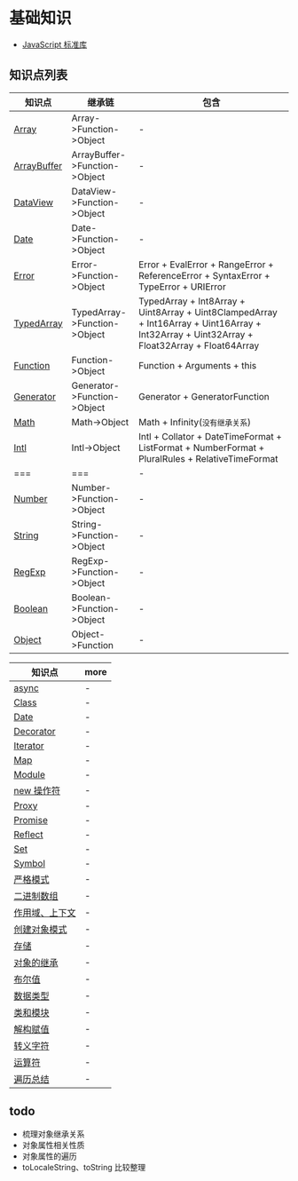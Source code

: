 # 基础知识

- [JavaScript 标准库](https://developer.mozilla.org/zh-CN/docs/Web/JavaScript/Reference/Global_Objects)

## 知识点列表

| 知识点                          | 继承链                        | 包含                                                                                                                                        |
| ------------------------------- | ----------------------------- | ------------------------------------------------------------------------------------------------------------------------------------------- |
| [Array](./Array.md)             | Array->Function->Object       | -                                                                                                                                           |
| [ArrayBuffer](./ArrayBuffer.md) | ArrayBuffer->Function->Object | -                                                                                                                                           |
| [DataView](./DataView.md)       | DataView->Function->Object    | -                                                                                                                                           |
| [Date](./Date.md)               | Date->Function->Object        | -                                                                                                                                           |
| [Error](./Error.md)             | Error->Function->Object       | Error + EvalError + RangeError + ReferenceError + SyntaxError + TypeError + URIError                                                        |
| [TypedArray](./TypedArray.md)   | TypedArray->Function->Object  | TypedArray + Int8Array + Uint8Array + Uint8ClampedArray + Int16Array + Uint16Array + Int32Array + Uint32Array + Float32Array + Float64Array |
| [Function](./Function.md)       | Function->Object              | Function + Arguments + this                                                                                                                 |
| [Generator](./Generator.md)     | Generator->Function->Object   | Generator + GeneratorFunction                                                                                                               |
| [Math](./Math.md)               | Math->Object                  | Math + Infinity(`没有继承关系`)                                                                                                             |
| [Intl](./Intl.md)               | Intl->Object                  | Intl + Collator + DateTimeFormat + ListFormat + NumberFormat + PluralRules + RelativeTimeFormat                                             |
| ===                             | ===                           | -                                                                                                                                           |
| [Number](./Number.md)           | Number->Function->Object      | -                                                                                                                                           |
| [String](./String.md)           | String->Function->Object      | -                                                                                                                                           |
| [RegExp](./RegExp.md)           | RegExp->Function->Object      | -                                                                                                                                           |
| [Boolean](./Boolean.md)         | Boolean->Function->Object     | -                                                                                                                                           |
| [Object](./Object.md)           | Object->Function              | -                                                                                                                                           |

| 知识点                                | more |
| ------------------------------------- | ---- |
| [async](./async.md)                   | -    |
| [Class](./Class.md)                   | -    |
| [Date](./Date.md)                     | -    |
| [Decorator](./Decorator.md)           | -    |
| [Iterator](./Iterator.md)             | -    |
| [Map](./Map.md)                       | -    |
| [Module](./Module.md)                 | -    |
| [new 操作符](./new操作符.md)          | -    |
| [Proxy](./Proxy.md)                   | -    |
| [Promise](./Promise.md)               | -    |
| [Reflect](./Reflect.md)               | -    |
| [Set](./Set.md)                       | -    |
| [Symbol](./Symbol.md)                 | -    |
| [严格模式](./严格模式.md)             | -    |
| [二进制数组](./二进制数组.md)         | -    |
| [作用域、上下文](./作用域、上下文.md) | -    |
| [创建对象模式](./创建对象模式.md)     | -    |
| [存储](./存储.md)                     | -    |
| [对象的继承](./对象的继承.md)         | -    |
| [布尔值](./布尔值.md)                 | -    |
| [数据类型](./数据类型.md)             | -    |
| [类和模块](./类和模块.md)             | -    |
| [解构赋值](./解构赋值.md)             | -    |
| [转义字符](./转义字符.md)             | -    |
| [运算符](./运算符.md)                 | -    |
| [遍历总结](./遍历总结.md)             | -    |

## todo

- 梳理对象继承关系
- 对象属性相关性质
- 对象属性的遍历
- toLocaleString、toString 比较整理
